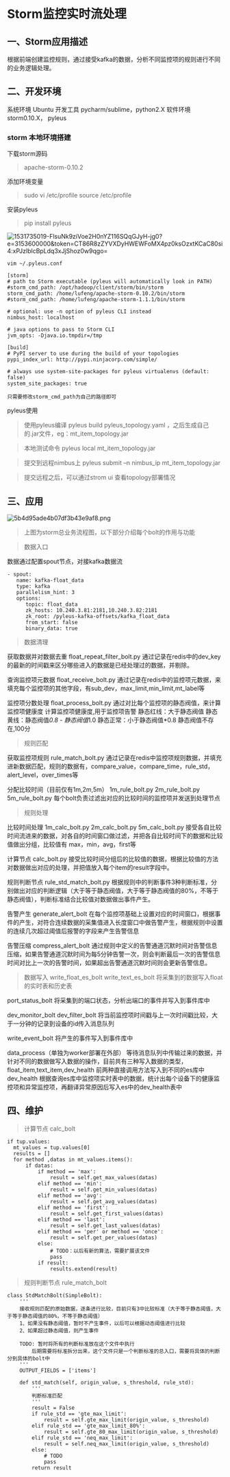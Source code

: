 # Storm监控实时流处理

## 一、Storm应用描述
根据前端创建监控规则，通过接受kafka的数据，分析不同监控项的规则进行不同的业务逻辑处理。

## 二、开发环境
系统环境 Ubuntu 
开发工具 pycharm/sublime，python2.X
软件环境 storm0.10.X， pyleus

### storm 本地环境搭建
下载storm源码 
>apache-storm-0.10.2

添加环境变量
>sudo vi /etc/profile
source /etc/profile

安装pyleus
>pip install pyleus
>
![1531735019-FlsuNk9ziVoe2H0nYZ116SQqGJyH-jg0?e=3153600000&token=CT86R8zZYVXDyHWEWFoMX4pz0ksOzxtKCaC80si4:xPJzlblcBpLdq3xJjShoz0w9qgo=](http://per.kelantu.com/photos/1531735019-FlsuNk9ziVoe2H0nYZ116SQqGJyH-jg0?e=3153600000&token=CT86R8zZYVXDyHWEWFoMX4pz0ksOzxtKCaC80si4:xPJzlblcBpLdq3xJjShoz0w9qgo=)
```
vim ~/.pyleus.conf

[storm]
# path to Storm executable (pyleus will automatically look in PATH)
#storm_cmd_path: /opt/hadoop/client/storm/bin/storm
storm_cmd_path: /home/lufeng/apache-storm-0.10.2/bin/storm
#storm_cmd_path: /home/lufeng/apache-storm-1.1.1/bin/storm

# optional: use -n option of pyleus CLI instead
nimbus_host: localhost

# java options to pass to Storm CLI
jvm_opts: -Djava.io.tmpdir=/tmp

[build]
# PyPI server to use during the build of your topologies
pypi_index_url: http://pypi.ninjacorp.com/simple/

# always use system-site-packages for pyleus virtualenvs (default: false)
system_site_packages: true

只需要修改storm_cmd_path为自己的路径即可
```
pyleus使用

>使用pyleus编译
pyleus build pyleus_topology.yaml ，之后生成自己的.jar文件，eg：mt_item_topology.jar

>本地测试命令
pyleus local mt_item_topology.jar 

>提交到远程nimbus上
pyleus submit –n nimbus_ip  mt_item_topology.jar

>提交远程之后，可以通过strom ui 查看topology部署情况

## 三、应用
![5b4d95ade4b07df3b43e9af8.png](http://on-img.com/chart_image/5b4d95ade4b07df3b43e9af8.png)
> 上图为storm总业务流程图，以下部分介绍每个bolt的作用与功能

> 数据入口

数据通过配置spout节点，对接kafka数据流
```
- spout:
   name: kafka-float_data
   type: kafka
   parallelism_hint: 3
   options:
      topic: float_data
      zk_hosts: 10.240.3.81:2181,10.240.3.82:2181
      zk_root: /pyleus-kafka-offsets/kafka_float_data
      from_start: false
      binary_data: true
```



> 数据清理

获取数据并对数据去重
float_repeat_filter_bolt.py
通过记录在redis中的dev_key的最新的时间戳来区分哪些进入的数据是已经处理过的数据，并剔除。

查询监控项元数据
float_receive_bolt.py
通过记录在redis中的监控项元数据，来填充每个监控项的其他字段，有sub_dev，max_limit,min_limit,mt_label等

监控项分数处理
float_process_bolt.py
通过对比每个监控项的静态阀值，来计算监控项健康度
计算监控项健康度,用于监控项告警
静态红线：大于静态阀值
静态黄线：静态阀值*0.8 - 静态阀值*1.0
静态正常：小于静态阀值*0.8
静态阀值不存在,100分

> 规则匹配

获取监控项规则
rule_match_bolt.py
通过记录在redis中监控项规则数据，并填充进新数据匹配，规则的数据有，compare_value，compare_time，rule_std，alert_level，over_times等

分配比较时间（目前仅有1m,2m,5m）
1m_rule_bolt.py 2m_rule_bolt.py 5m_rule_bolt.py
每个bolt负责过滤出对应的比较时间的监控项并发送到处理节点


> 规则处理

比较时间处理
1m_calc_bolt.py 2m_calc_bolt.py 5m_calc_bolt.py
接受各自比较时间流进来的数据，对各自的时间窗口做过滤，并把各自比较时间下的数据和比较值做出分组，比较值有 max，min，avg，first等

计算节点
calc_bolt.py
接受比较时间分组后的比较值的数据，根据比较值的方法对数据做出对应的处理，并把值放入每个item的result字段中。

规则判断节点
rule_std_match_bolt.py
根据规则中的判断事件3种判断标准，分别做出对应的判断逻辑（大于等于静态阀值，大于等于静态阀值的80%，不等于静态阀值），判断标准结合比较值对数据做出事件产生。

告警产生
generate_alert_bolt
在每个监控项基础上设置对应的时间窗口，根据事件的产生，对符合连续数据的采集值进入长度窗口中做告警产生，根据规则中设置的连续几次超过阈值后报警的字段来产生告警信息

告警压缩
compress_alert_bolt
通过规则中定义的告警通道沉默时间对告警信息压缩，如果告警通道沉默时间为每5分钟告警一次，则会判断最后一次的告警信息时间对比上一次的告警时间，如果超出告警通道沉默时间则会更新告警信息。

> 数据写入
write_float_es_bolt write_text_es_bolt
将采集到的数据写入float的实时表和历史表

port_status_bolt
将采集到的端口状态，分析出端口的事件并写入到事件库中

dev_monitor_bolt dev_filter_bolt
将当前监控项时间戳与上一次时间戳比较，大于一分钟的记录到设备的id传入消息队列

write_event_bolt
将产生的事件写入到事件库中

data_process（单独为worker部署在外部）
等待消息队列中传输过来的数据，并针对不同的数据做写入数据的操作，目前共有三种写入数据的类型，float_item,text_item,dev_health
前两种直接调用方法写入到不同的es库中
dev_health
根据查询es库中监控项实时表中的数据，统计出每个设备下的健康监控项和异常监控项，再翻译异常原因后写入es中的dev_health表中


## 四、维护
> 计算节点 calc_bolt
```
if tup.values:
  mt_values = tup.values[0]
  results = []
  for method ,datas in mt_values.items():
      if datas:
          if method == 'max':
              result = self.get_max_values(datas)
          elif method == 'min':
              result = self.get_min_values(datas)
          elif method == 'avg':
              result = self.get_avg_values(datas)
          elif method == 'first':
              result = self.get_first_values(datas)
          elif method == 'last':
              result = self.get_last_values(datas)
          elif method == 'per' or method == 'once':
              result = self.get_per_values(datas)
          else:
              # TODO：以后有新的算法，需要扩展该文件
              pass
          if result:
              results.extend(result)
```


> 规则判断节点 rule_match_bolt
```
class StdMatchBolt(SimpleBolt):
    '''
    接收规则匹配的原始数据，逐条进行比较，目前只有3中比较标准（大于等于静态阈值，大于等于静态阈值的80%，不等于静态阈值）
    1、如果没有静态阈值，暂时不产生事件，以后可以根据动态阈值进行比较
    2、如果超过静态阈值，则产生事件
    
    TODO: 暂时将所有的判断标准放在这个文件中执行
        后期需要将标准拆分出来，这个文件只是一个判断标准的总入口，需要将具体的判断分到具体的bolt中
    '''
    OUTPUT_FIELDS = ['items']

    def std_match(self, origin_value, s_threshold, rule_std):
        '''
        判断标准匹配
        '''
        result = False
        if rule_std == 'gte_max_limit':
            result = self.gte_max_limit(origin_value, s_threshold)
        elif rule_std == 'gte_max_limit_80%':
            result = self.gte_80_max_limit(origin_value, s_threshold)
        elif rule_std == 'neq_max_limit':
            result = self.neq_max_limit(origin_value, s_threshold)
        else:
            # TODO
            pass
        return result
```

